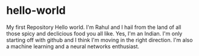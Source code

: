 # hello-world
My first Repository
Hello world. I'm Rahul and I hail from the land of all those spicy and declicious food you all like.
Yes, I'm an Indian.
I'm only starting off with github and I think I'm moving in the right direction.
I'm also a machine learning and a neural networks enthusiast.

